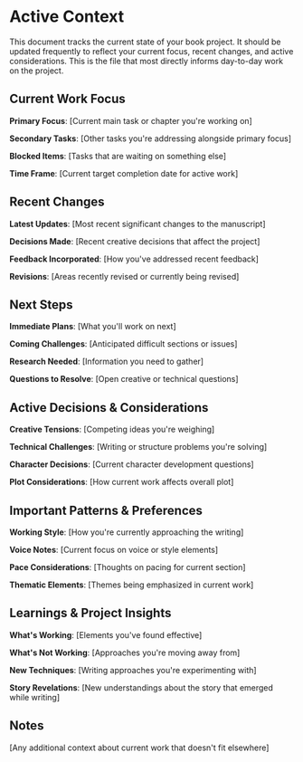 # Active Context

This document tracks the current state of your book project. It should be updated frequently to reflect your current focus, recent changes, and active considerations. This is the file that most directly informs day-to-day work on the project.

## Current Work Focus

**Primary Focus**: [Current main task or chapter you're working on]

**Secondary Tasks**: [Other tasks you're addressing alongside primary focus]

**Blocked Items**: [Tasks that are waiting on something else]

**Time Frame**: [Current target completion date for active work]

## Recent Changes

**Latest Updates**: [Most recent significant changes to the manuscript]

**Decisions Made**: [Recent creative decisions that affect the project]

**Feedback Incorporated**: [How you've addressed recent feedback]

**Revisions**: [Areas recently revised or currently being revised]

## Next Steps

**Immediate Plans**: [What you'll work on next]

**Coming Challenges**: [Anticipated difficult sections or issues]

**Research Needed**: [Information you need to gather]

**Questions to Resolve**: [Open creative or technical questions]

## Active Decisions & Considerations

**Creative Tensions**: [Competing ideas you're weighing]

**Technical Challenges**: [Writing or structure problems you're solving]

**Character Decisions**: [Current character development questions]

**Plot Considerations**: [How current work affects overall plot]

## Important Patterns & Preferences

**Working Style**: [How you're currently approaching the writing]

**Voice Notes**: [Current focus on voice or style elements]

**Pace Considerations**: [Thoughts on pacing for current section]

**Thematic Elements**: [Themes being emphasized in current work]

## Learnings & Project Insights

**What's Working**: [Elements you've found effective]

**What's Not Working**: [Approaches you're moving away from]

**New Techniques**: [Writing approaches you're experimenting with]

**Story Revelations**: [New understandings about the story that emerged while writing]

## Notes

[Any additional context about current work that doesn't fit elsewhere]
